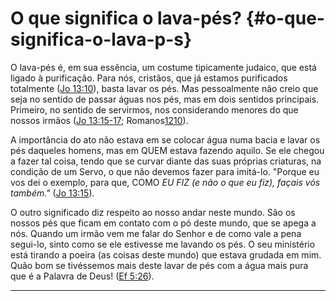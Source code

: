 # O que significa o lava-pés? {#o-que-significa-o-lava-p-s}

O lava-pés é, em sua essência, um costume tipicamente judaico, que está ligado à purificação. Para nós, cristãos, que já estamos purificados totalmente ([Jo 13:10](http://bibliaonline.com.br/acf/jo/13/10)), basta lavar os pés. Mas pessoalmente não creio que seja no sentido de passar águas nos pés, mas em dois sentidos principais. Primeiro, no sentido de servirmos, nos considerando menores do que nossos irmãos ([Jo 13:15-17](http://bibliaonline.com.br/acf/jo/13/15-17); Romanos[1210](http://bibliaonline.com.br/acf/rm/12/10)).

A importância do ato não estava em se colocar água numa bacia e lavar os pés daqueles homens, mas em QUEM estava fazendo aquilo. Se ele chegou a fazer tal coisa, tendo que se curvar diante das suas próprias criaturas, na condição de um Servo, o que não devemos fazer para imitá-lo. &quot;Porque eu vos dei o exemplo, para que, COMO _EU FIZ (e não o que eu fiz), façais vós também.&quot;_ ([Jo 13:15](http://bibliaonline.com.br/acf/jo/13/15)).

O outro significado diz respeito ao nosso andar neste mundo. São os nossos pés que ficam em contato com o pó deste mundo, que se apega a nós. Quando um irmão vem me falar do Senhor e de como vale a pena segui-lo, sinto como se ele estivesse me lavando os pés. O seu ministério está tirando a poeira (as coisas deste mundo) que estava grudada em mim. Quão bom se tivéssemos mais deste lavar de pés com a água mais pura que é a Palavra de Deus! ([Ef 5:26](http://bibliaonline.com.br/acf/ef/5/26)).

*****